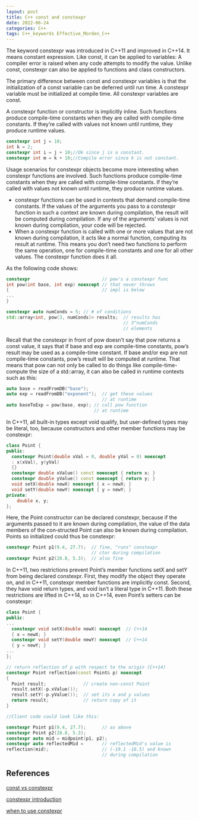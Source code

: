 ```yaml
---
layout: post
title: C++ const and constexpr
date: 2022-06-24
categories: C++
tags: C++_keywords Effective_Morden_C++
---
```


The keyword constexpr was introduced in C++11 and improved in C++14. It means constant expression. Like const, it can be applied to variables: A compiler error is raised when any code attempts to modify the value. Unlike const, constexpr can also be applied to functions and class constructors.

The primary difference between const and constexpr variables is that the initialization of a const variable can be deferred until run time. A constexpr variable must be initialized at compile time. All constexpr variables are const.

A constexpr function or constructor is implicitly inline. Such functions produce compile-time constants when they are called with compile-time constants. If they’re called with values not known until runtime, they produce runtime values.

```cpp
constexpr int j = 10;
int k = 2;
constexpr int i = j + 10;//Ok since j is a constant.
constexpr int m = k + 10;//Compile error since k is not constant.
```

Usage scenarios for constexpr objects become more interesting when constexpr functions are involved. Such functions produce compile-time constants when they are called with compile-time constants. If they’re called with values not known until runtime, they produce runtime values.

* constexpr functions can be used in contexts that demand compile-time constants. If the values of the arguments you pass to a constexpr function in such a context are known during compilation, the result will be computed during compilation. If any of the arguments’ values is not known during compilation, your code will be rejected.
* When a constexpr function is called with one or more values that are not known during compilation, it acts like a normal function, computing its result at runtime. This means you don’t need two functions to perform the same operation, one for compile-time constants and one for all other values. The constexpr function does it all.

As the following code shows:

```cpp
constexpr                           // pow's a constexpr func
int pow(int base, int exp) noexcept // that never throws
{                                   // impl is below
...
}

constexpr auto numConds = 5; // # of conditions
std::array<int, pow(3, numConds)> results;  // results has
                                            // 3^numConds
                                            // elements
```

Recall that the constexpr in front of pow doesn’t say that pow returns a const value, it says that if base and exp are compile-time constants, pow’s result may be used as a compile-time constant. If base and/or exp are not compile-time constants, pow’s result will be computed at runtime. That means that pow can not only be called to do things like compile-time-compute the size of a std::array, it can also be called in runtime contexts such as this:

```cpp
auto base = readFromDB("base");
auto exp = readFromDB("exponent");  // get these values
                                    // at runtime
auto baseToExp = pow(base, exp); // call pow function
                                 // at runtime
```

In C++11, all built-in types except void qualify, but user-defined types may be literal, too, because constructors and other member functions may be constexpr:

```cpp
class Point {
public:
  constexpr Point(double xVal = 0, double yVal = 0) noexcept
  : x(xVal), y(yVal)
  {}
  constexpr double xValue() const noexcept { return x; }
  constexpr double yValue() const noexcept { return y; }
  void setX(double newX) noexcept { x = newX; }
  void setY(double newY) noexcept { y = newY; }
private:
    double x, y;
};
```

Here, the Point constructor can be declared constexpr, because if the arguments passed to it are known during compilation, the value of the data members of the con‐structed Point can also be known during compilation. Points so initialized could thus be constexpr:

```cpp
constexpr Point p1(9.4, 27.7);  // fine, "runs" constexpr
                                // ctor during compilation
constexpr Point p2(28.8, 5.3);  // also fine
```

In C++11, two restrictions prevent Point’s member functions setX and setY from being declared constexpr. First, they modify the object they operate on, and in C++11, constexpr member functions are implicitly const. Second, they have void return types, and void isn’t a literal type in C++11. Both these restrictions are lifted in C++14, so in C++14, even Point’s setters can be constexpr:

```cpp
class Point {
public:
...
  constexpr void setX(double newX) noexcept  // C++14
  { x = newX; }
  constexpr void setY(double newY) noexcept  // C++14
  { y = newY; }
...
};

// return reflection of p with respect to the origin (C++14)
constexpr Point reflection(const Point& p) noexcept
{
  Point result;              // create non-const Point
  result.setX(-p.xValue());
  result.setY(-p.yValue());  // set its x and y values
  return result;             // return copy of it
}

//Client code could look like this:

constexpr Point p1(9.4, 27.7);      // as above
constexpr Point p2(28.8, 5.3);
constexpr auto mid = midpoint(p1, p2);
constexpr auto reflectedMid =       // reflectedMid's value is
reflection(mid);                    // (-19.1 -16.5) and known
                                    // during compilation
```

## References

[const vs constexpr](https://stackoverflow.com/questions/14116003/difference-between-constexpr-and-const)

[constexpr introduction](https://docs.microsoft.com/en-us/cpp/cpp/constexpr-cpp?view=msvc-160)

[when to use constexpr](https://stackoverflow.com/questions/4748083/when-should-you-use-constexpr-capability-in-c11)